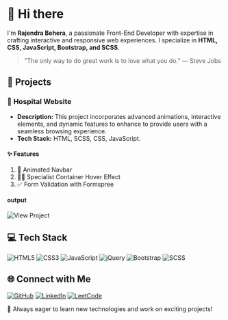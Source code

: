 # 👋 Hi there

I'm **Rajendra Behera**, a passionate Front-End Developer with expertise in crafting interactive and responsive web experiences. I specialize in **HTML, CSS, JavaScript, Bootstrap, and SCSS**.

> "The only way to do great work is to love what you do." — Steve Jobs

## 🚀 Projects

### 🌟 **Hospital Website**
- **Description:** This project incorporates advanced animations, interactive elements, and dynamic features to enhance to provide users with a seamless browsing experience.
- **Tech Stack:** HTML, SCSS, CSS, JavaScript.

#### ✨ Features
1. 🎨 Animated Navbar
2. 👨‍⚕️ Specialist Container Hover Effect
3. ✅ Form Validation with Formspree
  
#### output
![View Project](https://github.com/BRajendra10/SASS/blob/92c8c44b1279f69368a931865a626f2f25bf3197/Hospital%20website%20-%20EGATOR/assets/Egator%20recording.gif)

## 💻 Tech Stack

![HTML5](https://img.shields.io/badge/html5-%23E34F26.svg?style=for-the-badge&logo=html5&logoColor=white)
![CSS3](https://img.shields.io/badge/css3-%231572B6.svg?style=for-the-badge&logo=css3&logoColor=white)
![JavaScript](https://img.shields.io/badge/javascript-%23323330.svg?style=for-the-badge&logo=javascript&logoColor=%23F7DF1E)
![jQuery](https://img.shields.io/badge/jquery-%230769AD.svg?style=for-the-badge&logo=jquery&logoColor=white)
![Bootstrap](https://img.shields.io/badge/bootstrap-%23563D7C.svg?style=for-the-badge&logo=bootstrap&logoColor=white)
![SCSS](https://img.shields.io/badge/SCSS-hotpink.svg?style=for-the-badge&logo=SASS&logoColor=white)

## 🌐 Connect with Me

[![GitHub](https://img.shields.io/badge/GitHub-%2312100E.svg?style=for-the-badge&logo=github&logoColor=white)](https://github.com/BRajendra10)
[![LinkedIn](https://img.shields.io/badge/LinkedIn-%230077B5.svg?style=for-the-badge&logo=linkedin&logoColor=white)](https://www.linkedin.com/in/behera-rajendra/)
[![LeetCode](https://img.shields.io/badge/LeetCode-%23FFA116.svg?style=for-the-badge&logo=leetcode&logoColor=white)](https://leetcode.com/u/39uDDhGyaF/)


📌 Always eager to learn new technologies and work on exciting projects!

